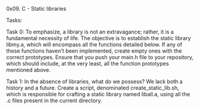 0x09. C - Static libraries

Tasks:

Task 0: To emphasize, a library is not an extravagance; rather, it is a fundamental necessity of life. The objective is to establish the static library libmy.a, which will encompass all the functions detailed below. If any of these functions haven't been implemented, create empty ones with the correct prototypes. Ensure that you push your main.h file to your repository, which should include, at the very least, all the function prototypes mentioned above.

Task 1: In the absence of libraries, what do we possess? We lack both a history and a future. Create a script, denominated create_static_lib.sh, which is responsible for crafting a static library named liball.a, using all the .c files present in the current directory.

